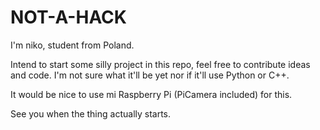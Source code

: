 # NOT-A-HACK

I'm niko, student from Poland. 

Intend to start some silly project in this repo, feel free to contribute ideas and code. I'm not sure what it'll be yet nor if it'll use Python or C++.

It would be nice to use mi Raspberry Pi (PiCamera included) for this.

See you when the thing actually starts.

